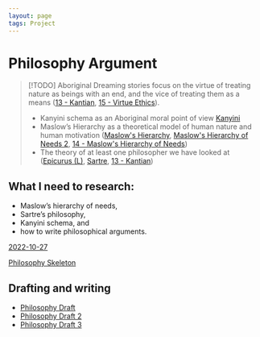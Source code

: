 ```yaml
---
layout: page
tags: Project 
---
```


# Philosophy Argument

> [!TODO] Aboriginal Dreaming stories focus on the virtue of treating nature as beings with an end, and the vice of treating them as a means ([13 - Kantian](../3%20Permanent%20Notes/13%20-%20Kantian), [15 - Virtue Ethics](../15%20-%20Virtue%20Ethics)). 
> - Kanyini schema as an Aboriginal moral point of view [Kanyini](../2%20Literature%20Notes/Kanyini)
> - Maslow’s Hierarchy as a theoretical model of human nature and human motivation ([Maslow's Hierarchy](../2%20Literature%20Notes/Maslow's%20Hierarchy), [Maslow's Hierarchy of Needs 2](../2%20Literature%20Notes/Maslow's%20Hierarchy%20of%20Needs%202), [14 - Maslow's Hierarchy of Needs](../3%20Permanent%20Notes/14%20-%20Maslow's%20Hierarchy%20of%20Needs))
> - The theory of at least one philosopher we have looked at ([Epicurus (L)](../2%20Literature%20Notes/Epicurus%20(L)), [Sartre](../2%20Literature%20Notes/Sartre), [13 - Kantian](../3%20Permanent%20Notes/13%20-%20Kantian))

## What I need to research:

- Maslow’s hierarchy of needs,
- Sartre’s philosophy,
- Kanyini schema, and
- how to write philosophical arguments.

[2022-10-27](../1%20Fleeting%20Notes/2022-10-27)

[Philosophy Skeleton](../Philosophy%20Skeleton.md)

## Drafting and writing

- [Philosophy Draft](Philosophy%20Draft.md)
- [Philosophy Draft 2](Philosophy%20Draft%202.md)
- [Philosophy Draft 3](Philosophy%20Draft%203.md)